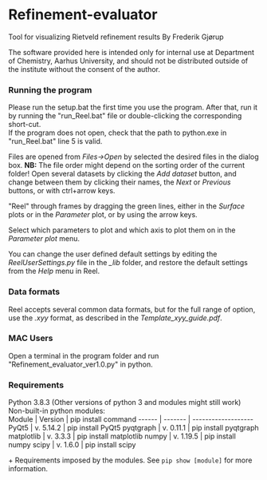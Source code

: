 # Refinement-evaluator
Tool for visualizing Rietveld refinement results
By Frederik Gjørup

The software provided here is intended only for internal use at Department of Chemistry, Aarhus University, and should not be distributed outside of the institute without the consent of the author.    

### Running the program ###
Please run the setup.bat the first time you use the program. After that, run it by running the "run_Reel.bat" file or double-clicking the corresponding short-cut.  
If the program does not open, check that the path to python.exe in "run_Reel.bat" line 5 is valid.

Files are opened from *Files->Open* by selected the desired files in the dialog box. **NB:** The file order might depend on the sorting order of the current folder!
Open several datasets by clicking the *Add dataset* button, and change between them by clicking their names, the *Next* or *Previous* buttons, or with ctrl+arrow keys.

"Reel" through frames by dragging the green lines, either in the *Surface* plots or in the *Parameter* plot, or by using the arrow keys.

Select which parameters to plot and which axis to plot them on in the *Parameter plot* menu.

You can change the user defined default settings by editing the *ReelUserSettings.py* file in the *_lib* folder, and restore the default settings from the *Help* menu in Reel.

### Data formats ###
Reel accepts several common data formats, but for the full range of option, use the *.xyy* format, as described in the *Template_xyy_guide.pdf*.

### MAC Users ###
Open a terminal in the program folder and run "Refinement_evaluator_ver1.0.py" in python.

### Requirements ###
Python 3.8.3 (Other versions of python 3 and modules might still work)  
Non-built-in python modules:  
Module | Version | pip install command
------ | ------- | -------------------
PyQt5 | v. 5.14.2 | pip install PyQt5
pyqtgraph | v. 0.11.1 | pip install pyqtgraph
matplotlib | v. 3.3.3 | pip install matplotlib
numpy | v. 1.19.5 | pip install numpy
scipy | v. 1.6.0 | pip install scipy

\+ Requirements imposed by the modules. See `pip show [module]` for more information.
